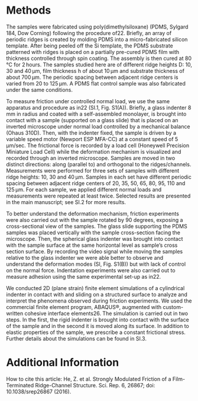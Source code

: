 # Methods

The samples were fabricated using poly(dimethylsiloxane) (PDMS, Sylgard 184, Dow Corning) following the procedure of22. Briefly, an array of periodic ridges is created by molding PDMS into a micro-fabricated silicon template. After being peeled off the Si template, the PDMS substrate patterned with ridges is placed on a partially pre-cured PDMS film with thickness controlled through spin coating. The assembly is then cured at 80 °C for 2 hours. The samples studied here are of different ridge heights D: 10, 30 and 40 μm, film thickness h of about 10 μm and substrate thickness of about 700 μm. The periodic spacing between adjacent ridge centers is varied from 20 to 125 μm. A PDMS flat control sample was also fabricated under the same conditions.

To measure friction under controlled normal load, we use the same apparatus and procedure as in22 (SI.1, Fig. S1(A)). Briefly, a glass indenter 8 mm in radius and coated with a self-assembled monolayer, is brought into contact with a sample (supported on a glass slide) that is placed on an inverted microscope under normal load controlled by a mechanical balance (Ohaus 310D). Then, with the indenter fixed, the sample is driven by a variable speed motor (Newport ESP MFA-CC) at a constant speed of 5 μm/sec. The frictional force is recorded by a load cell (Honeywell Precision Miniature Load Cell) while the deformation mechanism is visualized and recorded through an inverted microscope. Samples are moved in two distinct directions: along (parallel to) and orthogonal to the ridges/channels. Measurements were performed for three sets of samples with different ridge heights: 10, 30 and 40 μm. Samples in each set have different periodic spacing between adjacent ridge centers of 20, 35, 50, 65, 80, 95, 110 and 125 μm. For each sample, we applied different normal loads and measurements were repeated at least twice. Selected results are presented in the main manuscript; see SI.2 for more results.

To better understand the deformation mechanism, friction experiments were also carried out with the sample rotated by 90 degrees, exposing a cross-sectional view of the samples. The glass slide supporting the PDMS samples was placed vertically with the sample cross-section facing the microscope. Then, the spherical glass indenter was brought into contact with the sample surface at the same horizontal level as sample’s cross section surface. By recording the video signal while moving the samples relative to the glass indenter we were able better to observe and understand the deformation modes (SI, Fig. S1(B)) but with lack of control on the normal force. Indentation experiments were also carried out to measure adhesion using the same experimental set-up as in22.

We conducted 2D (plane strain) finite element simulations of a cylindrical indenter in contact with and sliding on a structured surface to analyze and interpret the phenomena observed during friction experiments. We used the commercial finite element program, ABAQUS®, augmented with custom-written cohesive interface elements26. The simulation is carried out in two steps. In the first, the rigid indenter is brought into contact with the surface of the sample and in the second it is moved along its surface. In addition to elastic properties of the sample, we prescribe a constant frictional stress. Further details about the simulations can be found in SI.3.

# Additional Information

How to cite this article: He, Z. et al. Strongly Modulated Friction of a Film-Terminated Ridge-Channel Structure. Sci. Rep. 6, 26867; doi: 10.1038/srep26867 (2016).

